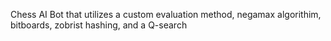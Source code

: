 Chess AI Bot that utilizes a custom evaluation method, negamax algorithim, bitboards, zobrist hashing, and a Q-search
